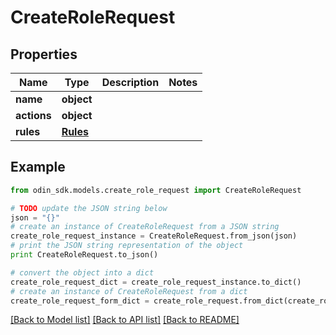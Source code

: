 # CreateRoleRequest


## Properties

Name | Type | Description | Notes
------------ | ------------- | ------------- | -------------
**name** | **object** |  | 
**actions** | **object** |  | 
**rules** | [**Rules**](Rules.md) |  | 

## Example

```python
from odin_sdk.models.create_role_request import CreateRoleRequest

# TODO update the JSON string below
json = "{}"
# create an instance of CreateRoleRequest from a JSON string
create_role_request_instance = CreateRoleRequest.from_json(json)
# print the JSON string representation of the object
print CreateRoleRequest.to_json()

# convert the object into a dict
create_role_request_dict = create_role_request_instance.to_dict()
# create an instance of CreateRoleRequest from a dict
create_role_request_form_dict = create_role_request.from_dict(create_role_request_dict)
```
[[Back to Model list]](../README.md#documentation-for-models) [[Back to API list]](../README.md#documentation-for-api-endpoints) [[Back to README]](../README.md)


